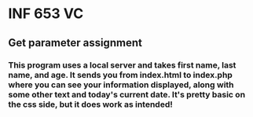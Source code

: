# INF 653 VC
## Get parameter assignment
### This program uses a local server and takes first name, last name, and age. It sends you from index.html to index.php where you can see your information displayed, along with some other text and today's current date. It's pretty basic on the css side, but it does work as intended!
